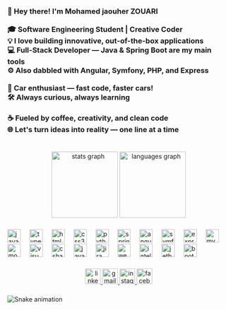 <h3 align="left">👋 Hey there! I'm Mohamed jaouher ZOUARI  <br><br>🎓 Software Engineering Student | Creative Coder  <br>💡 I love building innovative, out-of-the-box applications  <br>💻 Full-Stack Developer — Java & Spring Boot are my main tools  <br>⚙️ Also dabbled with Angular, Symfony, PHP, and Express  <br><br>🚗 Car enthusiast — fast code, faster cars!  <br>🛠️ Always curious, always learning  <br><br>☕ Fueled by coffee, creativity, and clean code  <br>🌐 Let's turn ideas into reality — one line at a time</h3>

###

<br clear="both">

<div align="center">
  <img src="https://github-readme-stats.vercel.app/api?username=jaouherz&hide_title=false&hide_rank=false&show_icons=true&include_all_commits=true&count_private=true&disable_animations=false&theme=dracula&locale=en&hide_border=false" height="150" alt="stats graph"  />
  <img src="https://github-readme-stats.vercel.app/api/top-langs?username=jaouherz&locale=en&hide_title=true&layout=compact&card_width=320&langs_count=6&theme=dracula&hide_border=true" height="150" alt="languages graph"  />
</div>

###

<div align="left">
  <img src="https://skillicons.dev/icons?i=js" height="30" alt="javascript logo"  />
  <img width="12" />
  <img src="https://cdn.simpleicons.org/typescript/3178C6" height="30" alt="typescript logo"  />
  <img width="12" />
  <img src="https://cdn.jsdelivr.net/gh/devicons/devicon/icons/html5/html5-original.svg" height="30" alt="html5 logo"  />
  <img width="12" />
  <img src="https://cdn.jsdelivr.net/gh/devicons/devicon/icons/css3/css3-original.svg" height="30" alt="css3 logo"  />
  <img width="12" />
  <img src="https://cdn.jsdelivr.net/gh/devicons/devicon/icons/python/python-original.svg" height="30" alt="python logo"  />
  <img width="12" />
  <img src="https://cdn.jsdelivr.net/gh/devicons/devicon/icons/spring/spring-original.svg" height="30" alt="spring logo"  />
  <img width="12" />
  <img src="https://cdn.simpleicons.org/angular/DD0031" height="30" alt="angularjs logo"  />
  <img width="12" />
  <img src="https://cdn.jsdelivr.net/gh/devicons/devicon/icons/symfony/symfony-original.svg" height="30" alt="symfony logo"  />
  <img width="12" />
  <img src="https://cdn.jsdelivr.net/gh/devicons/devicon/icons/express/express-original.svg" height="30" alt="express logo"  />
  <img width="12" />
  <img src="https://cdn.jsdelivr.net/gh/devicons/devicon/icons/mysql/mysql-original.svg" height="30" alt="mysql logo"  />
  <img width="12" />
  <img src="https://cdn.jsdelivr.net/gh/devicons/devicon/icons/mongodb/mongodb-original.svg" height="30" alt="mongodb logo"  />
  <img width="12" />
  <img src="https://cdn.jsdelivr.net/gh/devicons/devicon/icons/visualstudio/visualstudio-plain.svg" height="30" alt="visualstudio logo"  />
  <img width="12" />
  <img src="https://cdn.jsdelivr.net/gh/devicons/devicon/icons/csharp/csharp-original.svg" height="30" alt="csharp logo"  />
  <img width="12" />
  <img src="https://cdn.jsdelivr.net/gh/devicons/devicon/icons/java/java-original.svg" height="30" alt="java logo"  />
  <img width="12" />
  <img src="https://cdn.jsdelivr.net/gh/devicons/devicon/icons/jira/jira-original.svg" height="30" alt="jira logo"  />
  <img width="12" />
  <img src="https://cdn.jsdelivr.net/gh/devicons/devicon/icons/webstorm/webstorm-original.svg" height="30" alt="webstorm logo"  />
  <img width="12" />
  <img src="https://cdn.jsdelivr.net/gh/devicons/devicon/icons/intellij/intellij-original.svg" height="30" alt="intellij logo"  />
  <img width="12" />
  <img src="https://cdn.jsdelivr.net/gh/devicons/devicon/icons/jetbrains/jetbrains-original.svg" height="30" alt="jetbrains logo"  />
  <img width="12" />
  <img src="https://cdn.simpleicons.org/bootstrap/7952B3" height="30" alt="bootstrap logo"  />
</div>

###

<div align="center">
  <a href="https://www.linkedin.com/in/jaouher-zouari-035777215?utm_source=share&utm_campaign=share_via&utm_content=profile&utm_medium=android_app&fbclid=IwY2xjawIgbM5leHRuA2FlbQIxMAABHfAscYk-UHTMAWoJen2tl1ocaYH9d8ommW25bziDMcKpV6qVRGF2AqptMg_aem_36GyJrEp08-80a-DaTbQTA" target="_blank">
    <img src="https://img.shields.io/static/v1?message=LinkedIn&logo=linkedin&label=&color=0077B5&logoColor=white&labelColor=&style=for-the-badge" height="35" alt="linkedin logo"  />
  </a>
  <a href="zouarijaouher@gmail.com" target="_blank">
    <img src="https://img.shields.io/static/v1?message=Gmail&logo=gmail&label=&color=D14836&logoColor=white&labelColor=&style=for-the-badge" height="35" alt="gmail logo"  />
  </a>
  <a href="https://www.instagram.com/jaouher_zouari/?igsh=MXFpYmljeXVpdnZhNw%3D%3D&fbclid=IwY2xjawIgbGhleHRuA2FlbQIxMAABHflWmHTz3Z3HATrIIzrJE5Ph7w8MkEDFoEYxSJO8e_NiB2Uhyh_yr0Teaw_aem_XAhlin52z5tTp6rTktJpkw" target="_blank">
    <img src="https://img.shields.io/static/v1?message=Instagram&logo=instagram&label=&color=E4405F&logoColor=white&labelColor=&style=for-the-badge" height="35" alt="instagram logo"  />
  </a>
  <a href="https://www.facebook.com/jaouherr.zouari?rdid=5DqjHu4xt7WjhSqV&share_url=https%3A%2F%2Fwww.facebook.com%2Fshare%2F15PoXGhhAU" target="_blank">
    <img src="https://img.shields.io/static/v1?message=Facebook&logo=facebook&label=&color=1877F2&logoColor=white&labelColor=&style=for-the-badge" height="35" alt="facebook logo"  />
  </a>
</div>

###

<img src="https://raw.githubusercontent.com/jaouherz/jaouherz/output/snake.svg" alt="Snake animation" />

###
